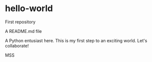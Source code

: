 # hello-world
First repository

A README.md file

A Python entusiast here. This is my first step to an exciting world. Let's collaborate!

MSS
